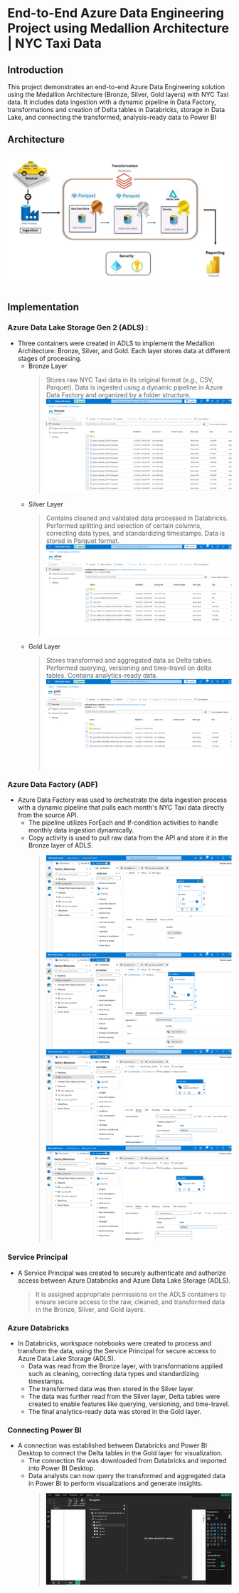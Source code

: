 # End-to-End Azure Data Engineering Project using Medallion Architecture | NYC Taxi Data
## Introduction
This project demonstrates an end-to-end Azure Data Engineering solution using the Medallion Architecture (Bronze, Silver, Gold layers) with NYC Taxi data. It includes data ingestion with a dynamic pipeline in Data Factory, transformations and creation of Delta tables in Databricks, storage in Data Lake, and connecting the transformed, analysis-ready data to Power BI
## Architecture
![Project Architecture Diagram](Architecture_diagram_nt.jpg)
## Implementation
### Azure Data Lake Storage Gen 2 (ADLS) : 
+ Three containers were created in ADLS to implement the Medallion Architecture: Bronze, Silver, and Gold. Each layer stores data at different stages of processing.
  - Bronze Layer
    > Stores raw NYC Taxi data in its original format (e.g., CSV, Parquet).
    > Data is ingested using a dynamic pipeline in Azure Data Factory and organized by a folder structure.
    > ![Bronze Layer ADLS](https://github.com/Mohamed-Shadi/azure-project2-nyctaxi/blob/main/Screenshots/bronze%20layer_nt.png)
  - Silver Layer
    > Contains cleaned and validated data processed in Databricks.
    > Performed splitting and selection of certain columns, correcting data types, and standardizing timestamps.
    > Data is stored in Parquet format.
    > ![Silver Layer ADLS](https://github.com/Mohamed-Shadi/azure-project2-nyctaxi/blob/main/Screenshots/silver%20layer_nt.png)
  - Gold Layer
    > Stores transformed and aggregated data as Delta tables.
    > Performed querying, versioning and time-travel on delta tables.
    > Contains analytics-ready data.
    > ![Gold Layer ADLS](https://github.com/Mohamed-Shadi/azure-project2-nyctaxi/blob/main/Screenshots/gold%20layer_nt.png)
### Azure Data Factory (ADF)
+ Azure Data Factory was used to orchestrate the data ingestion process with a dynamic pipeline that pulls each month's NYC Taxi data directly from the source API.
  - The pipeline utilizes ForEach and If-condition activities to handle monthly data ingestion dynamically.
  - Copy activity is used to pull raw data from the API and store it in the Bronze layer of ADLS.
    > ![ADF ForEach](https://github.com/Mohamed-Shadi/azure-project2-nyctaxi/blob/main/Screenshots/ADF1.png)
    > ![ADF If-condition](https://github.com/Mohamed-Shadi/azure-project2-nyctaxi/blob/main/Screenshots/ADF2.png)
    > ![ADF Copy1](https://github.com/Mohamed-Shadi/azure-project2-nyctaxi/blob/main/Screenshots/ADF3.png)
    > ![ADF Copy2](https://github.com/Mohamed-Shadi/azure-project2-nyctaxi/blob/main/Screenshots/ADF4.png)
### Service Principal
+ A Service Principal was created to securely authenticate and authorize access between Azure Databricks and Azure Data Lake Storage (ADLS).
  > It is assigned appropriate permissions on the ADLS containers to ensure secure access to the raw, cleaned, and transformed data in the Bronze, Silver, and Gold layers.
### Azure Databricks
+ In Databricks, workspace notebooks were created to process and transform the data, using the Service Principal for secure access to Azure Data Lake Storage (ADLS).
  - Data was read from the Bronze layer, with transformations applied such as cleaning, correcting data types and standardizing timestamps.
  - The transformed data was then stored in the Silver layer.
  - The data was further read from the Silver layer, Delta tables were created to enable features like querying, versioning, and time-travel.
  - The final analytics-ready data was stored in the Gold layer.
### Connecting Power BI
+ A connection was established between Databricks and Power BI Desktop to connect the Delta tables in the Gold layer for visualization.
  - The connection file was downloaded from Databricks and imported into Power BI Desktop.
  - Data analysts can now query the transformed and aggregated data in Power BI to perform visualizations and generate insights.
    > ![Power BI Connection](https://github.com/Mohamed-Shadi/azure-project2-nyctaxi/blob/main/Screenshots/PBI%20connection.png)

